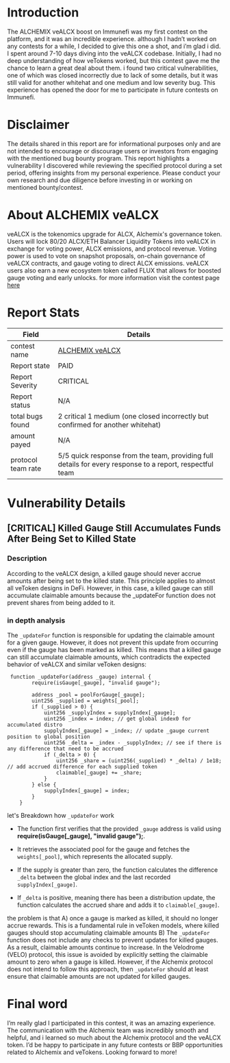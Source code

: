 # Introduction

The ALCHEMIX veALCX boost on Immunefi was my first contest on the platform, and it was an incredible experience. although I hadn’t worked on any contests for a while, I decided to give this one a shot, and i’m glad i did. I spent around 7-10 days diving into the veALCX codebase. Initially, I had no deep understanding of how veTokens worked, but this contest gave me the chance to learn a great deal about them. i found two critical vulnerabilities, one of which was closed incorrectly due to lack of some details, but it was still valid for another whitehat and one medium and low severity bug. This experience has opened the door for me to participate in future contests on Immunefi.

# Disclaimer

The details shared in this report are for informational purposes only and are not intended to encourage or discourage users or investors from engaging with the mentioned bug bounty program. This report highlights a vulnerability I discovered while reviewing the specified protocol during a set period, offering insights from my personal experience. Please conduct your own research and due diligence before investing in or working on mentioned bounty/contest.

# About **ALCHEMIX veALCX**

veALCX is the tokenomics upgrade for ALCX, Alchemix's governance token. Users will lock 80/20 ALCX/ETH Balancer Liquidity Tokens into veALCX in exchange for voting power, ALCX emissions, and protocol revenue. Voting power is used to vote on snapshot proposals, on-chain governance of veALCX contracts, and gauge voting to direct ALCX emissions. veALCX users also earn a new ecosystem token called FLUX that allows for boosted gauge voting and early unlocks. for more information visit the contest page [here](https://immunefi.com/audit-competition/alchemix-boost/information/#top)

# Report Stats

| Field              | Details                                                                                                  |
| ------------------ | -------------------------------------------------------------------------------------------------------- |
| contest name       | [ALCHEMIX veALCX](https://immunefi.com/audit-competition/alchemix-boost/leaderboard/)                    |
| Report state       | PAID                                                                                                     |
| Report Severity    | CRITICAL                                                                                                 |
| Report status      | N/A                                                                                                      |
| total bugs found   | 2 critical 1 medium (one closed incorrectly but confirmed for another whitehat)                          |
| amount payed       | N/A                                                                                                      |
| protocol team rate | 5/5 quick response from the team, providing full details for every response to a report, respectful team |

# Vulnerability Details

## [CRITICAL] Killed Gauge Still Accumulates Funds After Being Set to Killed State

### Description

According to the veALCX design, a killed gauge should never accrue amounts after being set to the killed state. This principle applies to almost all veToken designs in DeFi. However, in this case, a killed gauge can still accumulate claimable amounts because the \_updateFor function does not prevent shares from being added to it.

### in depth analysis

The `_updateFor` function is responsible for updating the claimable amount for a given gauge. However, it does not prevent this update from occurring even if the gauge has been marked as killed. This means that a killed gauge can still accumulate claimable amounts, which contradicts the expected behavior of veALCX and similar veToken designs:

```solidity
 function _updateFor(address _gauge) internal {
        require(isGauge[_gauge], "invalid gauge");

        address _pool = poolForGauge[_gauge];
        uint256 _supplied = weights[_pool];
        if (_supplied > 0) {
            uint256 _supplyIndex = supplyIndex[_gauge];
            uint256 _index = index; // get global index0 for accumulated distro
            supplyIndex[_gauge] = _index; // update _gauge current position to global position
            uint256 _delta = _index - _supplyIndex; // see if there is any difference that need to be accrued
            if (_delta > 0) {
                uint256 _share = (uint256(_supplied) * _delta) / 1e18; // add accrued difference for each supplied token
                claimable[_gauge] += _share;
            }
        } else {
            supplyIndex[_gauge] = index;
        }
    }

```

let's Breakdown how `_updateFor` work

- The function first verifies that the provided `_gauge` address is valid using **require(isGauge[_gauge], "invalid gauge");**.

- It retrieves the associated pool for the gauge and fetches the `weights[_pool]`, which represents the allocated supply.

- If the supply is greater than zero, the function calculates the difference `_delta` between the global index and the last recorded `supplyIndex[_gauge]`.

- If `_delta` is positive, meaning there has been a distribution update, the function calculates the accrued share and adds it to `claimable[_gauge]`.

the problem is that A) once a gauge is marked as killed, it should no longer accrue rewards. This is a fundamental rule in veToken models, where killed gauges should stop accumulating claimable amounts B) The `_updateFor` function does not include any checks to prevent updates for killed gauges. As a result, claimable amounts continue to increase. In the Velodrome (VELO) protocol, this issue is avoided by explicitly setting the claimable amount to zero when a gauge is killed. However, if the Alchemix protocol does not intend to follow this approach, then `_updateFor` should at least ensure that claimable amounts are not updated for killed gauges.

# Final word

I’m really glad I participated in this contest, it was an amazing experience. The communication with the Alchemix team was incredibly smooth and helpful, and i learned so much about the Alchemix protocol and the veALCX token. I’d be happy to participate in any future contests or BBP opportunities related to Alchemix and veTokens. Looking forward to more!
